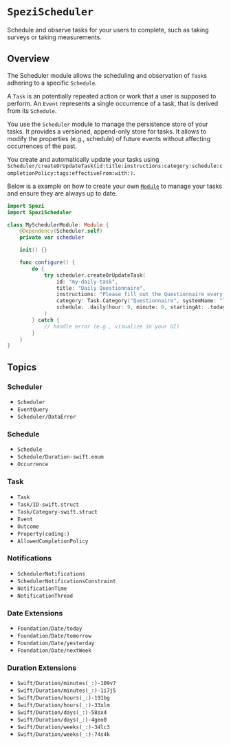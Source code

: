 # ``SpeziScheduler``

<!--
                  
This source file is part of the Stanford Spezi open-source project

SPDX-FileCopyrightText: 2022 Stanford University and the project authors (see CONTRIBUTORS.md)

SPDX-License-Identifier: MIT
             
-->

Schedule and observe tasks for your users to complete, such as taking surveys or taking measurements.

## Overview

The Scheduler module allows the scheduling and observation of ``Task``s adhering to a specific ``Schedule``.

A ``Task`` is an potentially repeated action or work that a user is supposed to perform. An ``Event`` represents a single
occurrence of a task, that is derived from its ``Schedule``.

You use the `Scheduler` module to manage the persistence store of your tasks. It provides a versioned, append-only store
for tasks. It allows to modify the properties (e.g., schedule) of future events without affecting occurrences of the past.

You create and automatically update your tasks
using ``Scheduler/createOrUpdateTask(id:title:instructions:category:schedule:completionPolicy:tags:effectiveFrom:with:)``.

Below is a example on how to create your own [`Module`](https://swiftpackageindex.com/stanfordspezi/spezi/documentation/spezi/module)
to manage your tasks and ensure they are always up to date.

```swift
import Spezi
import SpeziScheduler

class MySchedulerModule: Module {
    @Dependency(Scheduler.self)
    private var scheduler

    init() {}

    func configure() {
        do {
            try scheduler.createOrUpdateTask(
                id: "my-daily-task",
                title: "Daily Questionnaire",
                instructions: "Please fill out the Questionnaire every day.",
                category: Task.Category("Questionnaire", systemName: "list.clipboard.fill"),
                schedule: .daily(hour: 9, minute: 0, startingAt: .today)
            )
        } catch {
            // handle error (e.g., visualize in your UI)
        }
    }
}
```

## Topics

### Scheduler
- ``Scheduler``
- ``EventQuery``
- ``Scheduler/DataError``

### Schedule

- ``Schedule``
- ``Schedule/Duration-swift.enum``
- ``Occurrence``

### Task

- ``Task``
- ``Task/ID-swift.struct``
- ``Task/Category-swift.struct``
- ``Event``
- ``Outcome``
- ``Property(coding:)``
- ``AllowedCompletionPolicy``

### Notifications

- ``SchedulerNotifications``
- ``SchedulerNotificationsConstraint``
- ``NotificationTime``
- ``NotificationThread``

### Date Extensions

- ``Foundation/Date/today``
- ``Foundation/Date/tomorrow``
- ``Foundation/Date/yesterday``
- ``Foundation/Date/nextWeek``

### Duration Extensions

- ``Swift/Duration/minutes(_:)-109v7``
- ``Swift/Duration/minutes(_:)-1i7j5``
- ``Swift/Duration/hours(_:)-191bg``
- ``Swift/Duration/hours(_:)-33xlm``
- ``Swift/Duration/days(_:)-58sx4``
- ``Swift/Duration/days(_:)-4geo0``
- ``Swift/Duration/weeks(_:)-34lc3``
- ``Swift/Duration/weeks(_:)-74s4k``
